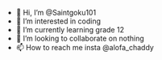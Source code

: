 - 👋 Hi, I’m @Saintgoku101
- 👀 I’m interested in coding
- 🌱 I’m currently learning grade 12
- 💞️ I’m looking to collaborate on nothing 
- 📫 How to reach me insta @alofa_chaddy 

<!---
Saintgoku101/Saintgoku101 is a ✨ special ✨ repository because its `README.md` (this file) appears on your GitHub profile.
You can click the Preview link to take a look at your changes.
--->
